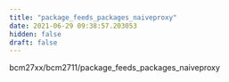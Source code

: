 ```yaml
---
title: "package_feeds_packages_naiveproxy"
date: 2021-06-29 09:38:57.203053
hidden: false
draft: false
---
```


bcm27xx/bcm2711/package_feeds_packages_naiveproxy

